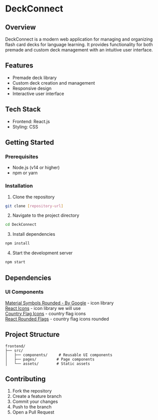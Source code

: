 # DeckConnect

## Overview
DeckConnect is a modern web application for managing and organizing flash card decks for language learning. It provides functionality for both premade and custom deck management with an intuitive user interface.

## Features
- Premade deck library
- Custom deck creation and management
- Responsive design
- Interactive user interface

## Tech Stack
- Frontend: React.js
- Styling: CSS

## Getting Started

### Prerequisites
- Node.js (v14 or higher)
- npm or yarn

### Installation
1. Clone the repository
```bash
git clone [repository-url]
```

2. Navigate to the project directory
```bash
cd DeckConnect
```

3. Install dependencies
```bash
npm install
```

4. Start the development server
```bash
npm start
```

## Dependencies

### UI Components
[Material Symbols Rounded - By Google](https://fonts.google.com/icons) - icon library   
[React Icons](https://www.npmjs.com/package/react-icons) - icon library we will use   
[Country Flag Icons](https://www.npmjs.com/package/country-flag-icons) - country flag icons  
[React Rounded Flags](https://www.npmjs.com/package/react-circle-flags) - country flag icons rounded  

## Project Structure
```
frontend/
├── src/
│   ├── components/     # Reusable UI components
│   ├── pages/         # Page components
│   └── assets/        # Static assets
```

## Contributing
1. Fork the repository
2. Create a feature branch
3. Commit your changes
4. Push to the branch
5. Open a Pull Request

